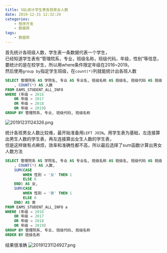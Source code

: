 ```yaml
---
title: SQL统计学生表各班男女人数
date: 2019-12-31 12:32:29
categories: 
    - 程序开发
    - 数据库
tags:
    - 数据库
---
```

首先统计各班级人数，学生表一条数据代表一个学生，  
已经知道学生表有“管理院系，专业，班级名称，班级代码，年级，性别”等信息，
要统计的是在校学生，所以用where条件限定年级在2016~2019。  
然后使用`group by`指定学生班级，在`count(*)`列就能统计出各班人数

```sql
SELECT 管理院系 AS 学院名, 专业 AS 专业名, 班级名称 AS 班级名, 班级代码 AS 班级编号
    , COUNT(*) AS 人数
FROM EAMS_STUDENT_ALL_INFO
WHERE (年级 = 2016
    OR 年级 = 2017
    OR 年级 = 2018
    OR 年级 = 2019)
GROUP BY 管理院系, 专业, 班级代码, 班级名称
```

<!-- more -->
![20191231124326.png](20191231124326.png)

统计各班男女人数比较难，最开始准备用`LEFT JOIN`。用学生表为基础，左连接算出男生人数的学生表，再左连接算出女生人数的学生表，  
但是这样做有点麻烦，效率和准确性都不高，所以最后选择了sum函数计算出男女人数方法

```sql
SELECT 管理院系 AS 学院名, 专业 AS 专业名, 班级名称 AS 班级名, 班级代码 AS 班级编号
    , COUNT(*) AS 人数,
    SUM(CASE
        WHEN 性别 = '女' THEN 1
        ELSE 0
    END) AS 女,
    SUM(CASE
        WHEN 性别 = '男' THEN 1
        ELSE 0
    END) AS 男
FROM EAMS_STUDENT_ALL_INFO a
WHERE (年级 = 2016
    OR 年级 = 2017
    OR 年级 = 2018
    OR 年级 = 2019)
GROUP BY 管理院系, 专业, 班级代码, 班级名称
ORDER BY 班级名称
```

结果很准确
![20191231124927.png](20191231124927.png)
